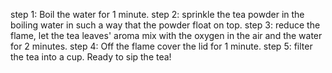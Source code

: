step 1: Boil the water for 1 minute.
step 2: sprinkle the tea powder in the boiling water in such a way that the powder float on top.
step 3: reduce the flame, let the tea leaves' aroma mix with the oxygen in the air and the water for 2 minutes.
step 4: Off the flame cover the lid for 1 minute.
step 5: filter the tea into a cup.
Ready to sip the tea!